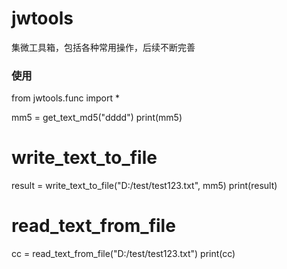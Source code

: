# jwtools
集微工具箱，包括各种常用操作，后续不断完善

### 使用
from jwtools.func import *

mm5 = get_text_md5("dddd")
print(mm5)

# write_text_to_file
result = write_text_to_file("D:/test/test123.txt", mm5)
print(result)

# read_text_from_file
cc = read_text_from_file("D:/test/test123.txt")
print(cc)